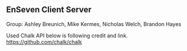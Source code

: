## EnSeven Client Server 

Group: Ashley Breunich, Mike Kermes, Nicholas Welch, Brandon Hayes


Used Chalk API below is following credit and link.
https://github.com/chalk/chalk